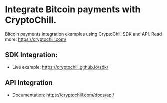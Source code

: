 # Integrate Bitcoin payments with CryptoChill.

Bitcoin payments integration examples using CryptoChill SDK and API. Read more: https://cryptochill.com/

## SDK Integration:

* Live example: https://cryptochill.github.io/sdk/

## API Integration

* Documentation: https://cryptochill.com/docs/api/
